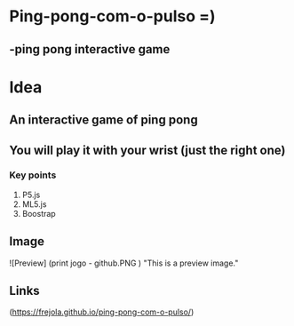 # Ping-pong-com-o-pulso =)

## -ping pong interactive game 

# Idea
## An interactive game of ping pong 
## You will play it with your wrist (just the right one)


### Key points

1. P5.js
1. ML5.js
1. Boostrap

## Image

![Preview]
(print jogo - github.PNG )
"This is a preview image."

## Links

(https://frejola.github.io/ping-pong-com-o-pulso/)


